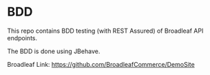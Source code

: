 # BDD

This repo contains BDD testing (with REST Assured) of Broadleaf API endpoints.

The BDD is done using JBehave.

Broadleaf Link: https://github.com/BroadleafCommerce/DemoSite


